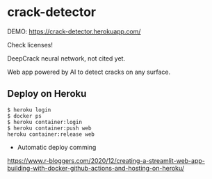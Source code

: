 # crack-detector

DEMO: https://crack-detector.herokuapp.com/

Check licenses!

DeepCrack neural network, not cited yet.

Web app powered by AI to detect cracks on any surface.

## Deploy on Heroku

```
$ heroku login
$ docker ps
$ heroku container:login
$ heroku container:push web
heroku container:release web
```

- Automatic deploy comming

https://www.r-bloggers.com/2020/12/creating-a-streamlit-web-app-building-with-docker-github-actions-and-hosting-on-heroku/